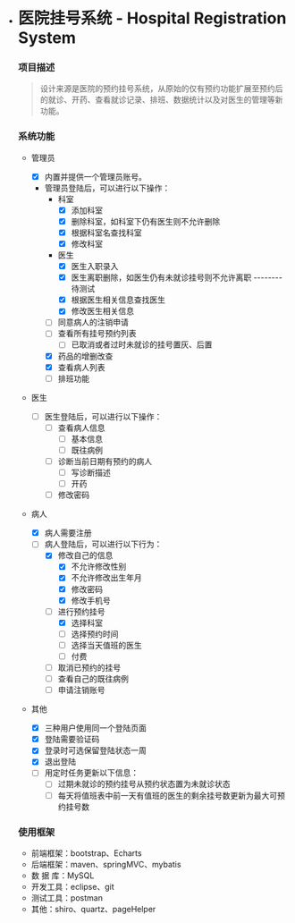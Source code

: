 - # 医院挂号系统 - Hospital Registration System

  ### 项目描述

  > 设计来源是医院的预约挂号系统，从原始的仅有预约功能扩展至预约后的就诊、开药、查看就诊记录、排班、数据统计以及对医生的管理等新功能。

  ### 系统功能

  - 管理员

      - [x] 内置并提供一个管理员账号。
      - 管理员登陆后，可以进行以下操作：
         - 科室
            - [x] 添加科室
            - [x] 删除科室，如科室下仍有医生则不允许删除
            - [x] 根据科室名查找科室
            - [x] 修改科室
         - 医生
         	- [x] 医生入职录入 
            - [x] 医生离职删除，如医生仍有未就诊挂号则不允许离职  -------- 待测试
            - [x] 根据医生相关信息查找医生 
            - [x] 修改医生相关信息
         - [ ] 同意病人的注销申请
         - [ ] 查看所有挂号预约列表
            - [ ] 已取消或者过时未就诊的挂号置灰、后置
         - [x] 药品的增删改查
         - [x] 查看病人列表
         - [ ] 排班功能

  - 医生

      - [ ] 医生登陆后，可以进行以下操作：
         - [ ] 查看病人信息
            - [ ] 基本信息
            - [ ] 既往病例
         - [ ] 诊断当前日期有预约的病人
            - [ ] 写诊断描述
            - [ ] 开药
         - [ ] 修改密码

  - 病人

      - [x] 病人需要注册
      - [ ] 病人登陆后，可以进行以下行为：
         - [x] 修改自己的信息
            - [x] 不允许修改性别
            - [x] 不允许修改出生年月
            - [x] 修改密码
            - [x] 修改手机号
         - [ ] 进行预约挂号
            - [x] 选择科室
            - [ ] 选择预约时间
            - [ ] 选择当天值班的医生
            - [ ] 付费
         - [ ] 取消已预约的挂号
         - [ ] 查看自己的既往病例
         - [ ] 申请注销账号

  - 其他

      - [x] 三种用户使用同一个登陆页面
      - [x] 登陆需要验证码
      - [x] 登录时可选保留登陆状态一周
      - [x] 退出登陆
      - [ ] 用定时任务更新以下信息：
         - [ ] 过期未就诊的预约挂号从预约状态置为未就诊状态
         - [ ] 每天将值班表中前一天有值班的医生的剩余挂号数更新为最大可预约挂号数

  ### 使用框架

  - 前端框架：bootstrap、Echarts
  - 后端框架：maven、springMVC、mybatis
  - 数 据 库：MySQL
  - 开发工具：eclipse、git
  - 测试工具：postman
  - 其他：shiro、quartz、pageHelper